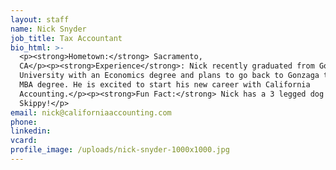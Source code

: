 ```yaml
---
layout: staff
name: Nick Snyder
job_title: Tax Accountant
bio_html: >-
  <p><strong>​​​​​​Hometown:</strong> Sacramento,
  CA</p><p><strong>⁣⁣Experience</strong>: Nick recently graduated from Gonzaga
  University with an Economics degree and plans to go back to Gonzaga to earn an
  MBA degree. He is excited to start his new career with California
  Accounting.</p><p><strong>⁣⁣Fun Fact:</strong> Nick has a 3 legged dog named
  Skippy!⁣</p>
email: nick@californiaaccounting.com
phone:
linkedin:
vcard:
profile_image: /uploads/nick-snyder-1000x1000.jpg
---
```

